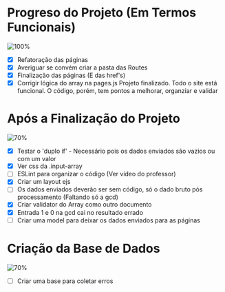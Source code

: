 # Progreso do Projeto (Em Termos Funcionais)
![100%](https://progress-bar.dev/100)
- [x] Refatoração das páginas
- [x] Averiguar se convém criar a pasta das Routes
- [x] Finalização das páginas (E das href's) 
- [x] Corrigir lógica do array na pages.js
Projeto finalizado. Todo o site está funcional. O código, porém, tem pontos a melhorar, organziar e validar

# Após a Finalização do Projeto
![70%](https://progress-bar.dev/70)
- [x] Testar o 'duplo if' - Necessário pois os dados enviados são vazios ou com um valor
- [x] Ver css da .input-array
- [ ] ESLint para organizar o código (Ver vídeo do professor)
- [x] Criar um layout ejs
- [ ] Os dados enviados deverão ser sem código, só o dado bruto pós processamento (Faltando só a gcd)
- [x] Criar validator do Array como outro documento
- [x] Entrada 1 e 0 na gcd cai no resultado errado
- [ ] Criar uma model para deixar os dados enviados para as páginas

# Criação da Base de Dados
![70%](https://progress-bar.dev/70)
- [ ] Criar uma base para coletar erros
